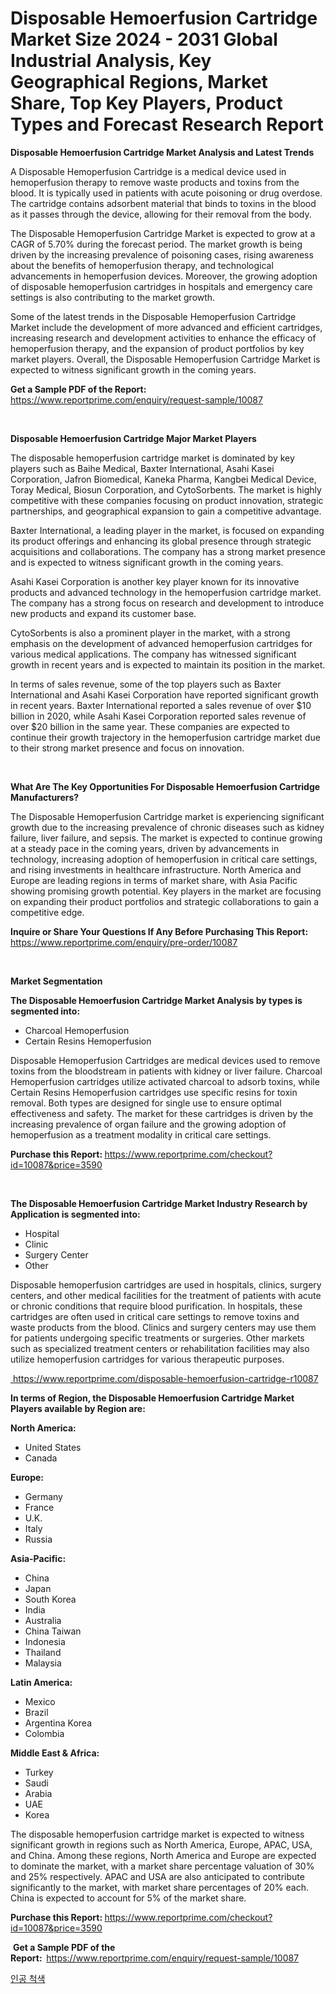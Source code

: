 <p><h1>Disposable Hemoerfusion Cartridge Market Size 2024 - 2031 Global Industrial Analysis, Key Geographical Regions, Market Share, Top Key Players, Product Types and Forecast Research Report</h1></p><p><strong>Disposable Hemoerfusion Cartridge Market Analysis and Latest Trends</strong></p>
<p><p>A Disposable Hemoperfusion Cartridge is a medical device used in hemoperfusion therapy to remove waste products and toxins from the blood. It is typically used in patients with acute poisoning or drug overdose. The cartridge contains adsorbent material that binds to toxins in the blood as it passes through the device, allowing for their removal from the body.</p><p>The Disposable Hemoperfusion Cartridge Market is expected to grow at a CAGR of 5.70% during the forecast period. The market growth is being driven by the increasing prevalence of poisoning cases, rising awareness about the benefits of hemoperfusion therapy, and technological advancements in hemoperfusion devices. Moreover, the growing adoption of disposable hemoperfusion cartridges in hospitals and emergency care settings is also contributing to the market growth.</p><p>Some of the latest trends in the Disposable Hemoperfusion Cartridge Market include the development of more advanced and efficient cartridges, increasing research and development activities to enhance the efficacy of hemoperfusion therapy, and the expansion of product portfolios by key market players. Overall, the Disposable Hemoperfusion Cartridge Market is expected to witness significant growth in the coming years.</p></p>
<p><strong>Get a Sample PDF of the Report:&nbsp;</strong> <a href="https://www.reportprime.com/enquiry/request-sample/10087">https://www.reportprime.com/enquiry/request-sample/10087</a></p>
<p>&nbsp;</p>
<p><strong>Disposable Hemoerfusion Cartridge Major Market Players</strong></p>
<p><p>The disposable hemoperfusion cartridge market is dominated by key players such as Baihe Medical, Baxter International, Asahi Kasei Corporation, Jafron Biomedical, Kaneka Pharma, Kangbei Medical Device, Toray Medical, Biosun Corporation, and CytoSorbents. The market is highly competitive with these companies focusing on product innovation, strategic partnerships, and geographical expansion to gain a competitive advantage.</p><p>Baxter International, a leading player in the market, is focused on expanding its product offerings and enhancing its global presence through strategic acquisitions and collaborations. The company has a strong market presence and is expected to witness significant growth in the coming years.</p><p>Asahi Kasei Corporation is another key player known for its innovative products and advanced technology in the hemoperfusion cartridge market. The company has a strong focus on research and development to introduce new products and expand its customer base.</p><p>CytoSorbents is also a prominent player in the market, with a strong emphasis on the development of advanced hemoperfusion cartridges for various medical applications. The company has witnessed significant growth in recent years and is expected to maintain its position in the market.</p><p>In terms of sales revenue, some of the top players such as Baxter International and Asahi Kasei Corporation have reported significant growth in recent years. Baxter International reported a sales revenue of over $10 billion in 2020, while Asahi Kasei Corporation reported sales revenue of over $20 billion in the same year. These companies are expected to continue their growth trajectory in the hemoperfusion cartridge market due to their strong market presence and focus on innovation.</p></p>
<p>&nbsp;</p>
<p><strong>What Are The Key Opportunities For Disposable Hemoerfusion Cartridge Manufacturers?</strong></p>
<p><p>The Disposable Hemoperfusion Cartridge market is experiencing significant growth due to the increasing prevalence of chronic diseases such as kidney failure, liver failure, and sepsis. The market is expected to continue growing at a steady pace in the coming years, driven by advancements in technology, increasing adoption of hemoperfusion in critical care settings, and rising investments in healthcare infrastructure. North America and Europe are leading regions in terms of market share, with Asia Pacific showing promising growth potential. Key players in the market are focusing on expanding their product portfolios and strategic collaborations to gain a competitive edge.</p></p>
<p><strong>Inquire or Share Your Questions If Any Before Purchasing This Report:</strong> <a href="https://www.reportprime.com/enquiry/pre-order/10087">https://www.reportprime.com/enquiry/pre-order/10087</a></p>
<p>&nbsp;</p>
<p><strong>Market Segmentation</strong></p>
<p><strong>The Disposable Hemoerfusion Cartridge Market Analysis by types is segmented into:</strong></p>
<p><ul><li>Charcoal Hemoperfusion</li><li>Certain Resins Hemoperfusion</li></ul></p>
<p><p>Disposable Hemoperfusion Cartridges are medical devices used to remove toxins from the bloodstream in patients with kidney or liver failure. Charcoal Hemoperfusion cartridges utilize activated charcoal to adsorb toxins, while Certain Resins Hemoperfusion cartridges use specific resins for toxin removal. Both types are designed for single use to ensure optimal effectiveness and safety. The market for these cartridges is driven by the increasing prevalence of organ failure and the growing adoption of hemoperfusion as a treatment modality in critical care settings.</p></p>
<p><strong>Purchase this Report:&nbsp;</strong><a href="https://www.reportprime.com/checkout?id=10087&price=3590">https://www.reportprime.com/checkout?id=10087&price=3590</a></p>
<p>&nbsp;</p>
<p><strong>The Disposable Hemoerfusion Cartridge Market Industry Research by Application is segmented into:</strong></p>
<p><ul><li>Hospital</li><li>Clinic</li><li>Surgery Center</li><li>Other</li></ul></p>
<p><p>Disposable hemoperfusion cartridges are used in hospitals, clinics, surgery centers, and other medical facilities for the treatment of patients with acute or chronic conditions that require blood purification. In hospitals, these cartridges are often used in critical care settings to remove toxins and waste products from the blood. Clinics and surgery centers may use them for patients undergoing specific treatments or surgeries. Other markets such as specialized treatment centers or rehabilitation facilities may also utilize hemoperfusion cartridges for various therapeutic purposes.</p></p>
<p><a href="https://www.reportprime.com/disposable-hemoerfusion-cartridge-r10087">&nbsp;https://www.reportprime.com/disposable-hemoerfusion-cartridge-r10087</a></p>
<p><strong>In terms of Region, the Disposable Hemoerfusion Cartridge Market Players available by Region are:</strong></p>
<p>
    <p> <strong> North America: </strong>
        <ul>
            <li>United States</li>
            <li>Canada</li>
        </ul>
        </p> 
    <p> <strong> Europe: </strong>
        <ul>
            <li>Germany</li>
            <li>France</li>
            <li>U.K.</li>
            <li>Italy</li>
            <li>Russia</li>
        </ul>
        </p> 
    <p> <strong> Asia-Pacific: </strong>
        <ul>
            <li>China</li>
            <li>Japan</li>
            <li>South Korea</li>
            <li>India</li>
            <li>Australia</li>
            <li>China Taiwan</li>
            <li>Indonesia</li>
            <li>Thailand</li>
            <li>Malaysia</li>
        </ul>
        </p> 
    <p> <strong> Latin America: </strong>
        <ul>
            <li>Mexico</li>
            <li>Brazil</li>
            <li>Argentina Korea</li>
            <li>Colombia</li>
        </ul>
        </p> 
    <p> <strong> Middle East & Africa: </strong>
        <ul>
            <li>Turkey</li>
            <li>Saudi</li>
            <li>Arabia</li>
            <li>UAE</li>
            <li>Korea</li>
        </ul>
    </p>
    </p>
<p><p>The disposable hemoperfusion cartridge market is expected to witness significant growth in regions such as North America, Europe, APAC, USA, and China. Among these regions, North America and Europe are expected to dominate the market, with a market share percentage valuation of 30% and 25% respectively. APAC and USA are also anticipated to contribute significantly to the market, with market share percentages of 20% each. China is expected to account for 5% of the market share.</p></p>
<p><strong>Purchase this Report: </strong><a href="https://www.reportprime.com/checkout?id=10087&price=3590">https://www.reportprime.com/checkout?id=10087&price=3590</a></p>
<p>&nbsp;<strong>Get a Sample PDF of the Report:&nbsp;&nbsp;</strong><a href="https://www.reportprime.com/enquiry/request-sample/10087">https://www.reportprime.com/enquiry/request-sample/10087</a></p>
<p><strong></strong></p>
<p><p><a href="https://medium.com/@rowedrowe/%EC%9D%B8%EA%B3%B5-%EC%9E%A5%EB%A6%BC-%EC%8B%9C%EC%9E%A5-%EA%B7%9C%EB%AA%A8-cagr-%EB%8F%99%ED%96%A5-2024-2030-d9cd48d2830b">인공 척색</a></p></p>